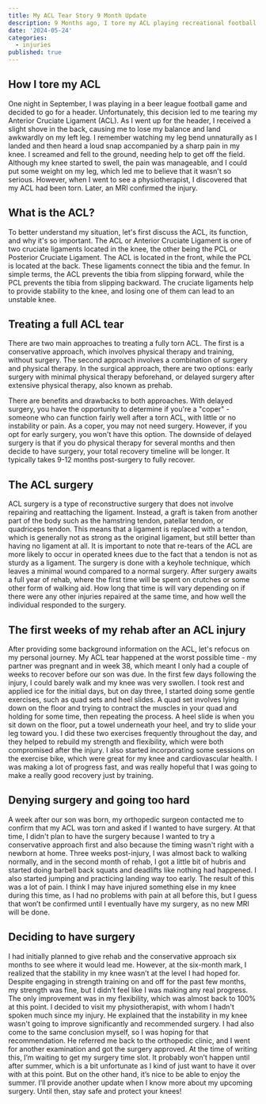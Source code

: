 ```yaml
---
title: My ACL Tear Story 9 Month Update
description: 9 Months ago, I tore my ACL playing recreational football. It's been an up and down journey since then, with rehab, contemplating surgery and so on. In this post, I talk about my journey, and how I eventually decided to have surgery.
date: '2024-05-24'
categories:
  - injuries
published: true
---
```


## How I tore my ACL

One night in September, I was playing in a beer league football game and decided to go for a header. Unfortunately, this decision led to me tearing my Anterior Cruciate Ligament (ACL). As I went up for the header, I received a slight shove in the back, causing me to lose my balance and land awkwardly on my left leg. I remember watching my leg bend unnaturally as I landed and then heard a loud snap accompanied by a sharp pain in my knee. I screamed and fell to the ground, needing help to get off the field. Although my knee started to swell, the pain was manageable, and I could put some weight on my leg, which led me to believe that it wasn't so serious. However, when I went to see a physiotherapist, I discovered that my ACL had been torn. Later, an MRI confirmed the injury.

## What is the ACL?

To better understand my situation, let's first discuss the ACL, its function, and why it's so important. The ACL or Anterior Cruciate Ligament is one of two cruciate ligaments located in the knee, the other being the PCL or Posterior Cruciate Ligament. The ACL is located in the front, while the PCL is located at the back. These ligaments connect the tibia and the femur. In simple terms, the ACL prevents the tibia from slipping forward, while the PCL prevents the tibia from slipping backward. The cruciate ligaments help to provide stability to the knee, and losing one of them can lead to an unstable knee.

## Treating a full ACL tear

There are two main approaches to treating a fully torn ACL. The first is a conservative approach, which involves physical therapy and training, without surgery. The second approach involves a combination of surgery and physical therapy. In the surgical approach, there are two options: early surgery with minimal physical therapy beforehand, or delayed surgery after extensive physical therapy, also known as prehab.

There are benefits and drawbacks to both approaches. With delayed surgery, you have the opportunity to determine if you're a "coper" - someone who can function fairly well after a torn ACL, with little or no instability or pain. As a coper, you may not need surgery. However, if you opt for early surgery, you won't have this option. The downside of delayed surgery is that if you do physical therapy for several months and then decide to have surgery, your total recovery timeline will be longer. It typically takes 9-12 months post-surgery to fully recover.

## The ACL surgery

ACL surgery is a type of reconstructive surgery that does not involve repairing and reattaching the ligament. Instead, a graft is taken from another part of the body such as the hamstring tendon, patellar tendon, or quadriceps tendon. This means that a ligament is replaced with a tendon, which is generally not as strong as the original ligament, but still better than having no ligament at all. It is important to note that re-tears of the ACL are more likely to occur in operated knees due to the fact that a tendon is not as sturdy as a ligament. The surgery is done with a keyhole technique, which leaves a minimal wound compared to a normal surgery. After surgery awaits a full year of rehab, where the first time will be spent on crutches or some other form of walking aid. How long that time is will vary depending on if there were any other injuries repaired at the same time, and how well the individual responded to the surgery.

## The first weeks of my rehab after an ACL injury

After providing some background information on the ACL, let's refocus on my personal journey. My ACL tear happened at the worst possible time - my partner was pregnant and in week 38, which meant I only had a couple of weeks to recover before our son was due. In the first few days following the injury, I could barely walk and my knee was very swollen. I took rest and applied ice for the initial days, but on day three, I started doing some gentle exercises, such as quad sets and heel slides. A quad set involves lying down on the floor and trying to contract the muscles in your quad and holding for some time, then repeating the process. A heel slide is when you sit down on the floor, put a towel underneath your heel, and try to slide your leg toward you. I did these two exercises frequently throughout the day, and they helped to rebuild my strength and flexibility, which were both compromised after the injury. I also started incorporating some sessions on the exercise bike, which were great for my knee and cardiovascular health. I was making a lot of progress fast, and was really hopeful that I was going to make a really good recovery just by training.

## Denying surgery and going too hard

A week after our son was born, my orthopedic surgeon contacted me to confirm that my ACL was torn and asked if I wanted to have surgery. At that time, I didn't plan to have the surgery because I wanted to try a conservative approach first and also because the timing wasn't right with a newborn at home. Three weeks post-injury, I was almost back to walking normally, and in the second month of rehab, I got a little bit of hubris and started doing barbell back squats and deadlifts like nothing had happened. I also started jumping and
practicing landing way too early. The result of this was a lot of pain. I think I may have injured something else in my knee during this time, as I had no problems with pain at all before this, but I guess that won’t be confirmed until I eventually have my surgery, as no new MRI will be done.

## Deciding to have surgery

I had initially planned to give rehab and the conservative approach six months to see where it would lead me. However, at the six-month mark, I realized that the stability in my knee wasn’t at the level I had hoped for. Despite engaging in strength training on and off for the past few months, my strength was fine, but I didn’t feel like I was making any real progress. The only improvement was in my flexibility, which was almost back to 100% at this point. I decided to visit my physiotherapist, with whom I hadn't spoken much since my injury. He explained that the instability in my knee wasn't going to improve significantly and recommended surgery. I had also come to the same conclusion myself, so I was hoping for that recommendation. He referred me back to the orthopedic clinic, and I went for another examination and got the surgery approved. At the time of writing this, I’m waiting to get my surgery time slot. It probably won’t happen until after summer, which is a bit unfortunate as I kind of just want to have it over with at this point. But on the other hand, it’s nice to be able to enjoy the summer. I’ll provide another update when I know more about my upcoming surgery. Until then, stay safe and protect your knees!
